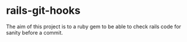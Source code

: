rails-git-hooks
===============

The aim of this project is to a ruby gem to be able to check rails code for sanity before a commit. 
